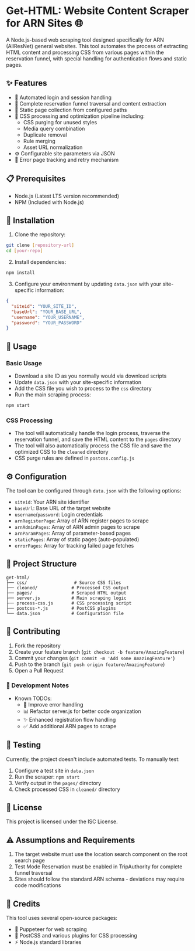 # Get-HTML: Website Content Scraper for ARN Sites 🌐

A Node.js-based web scraping tool designed specifically for ARN (AllResNet) general websites. This tool automates the process of extracting HTML content and processing CSS from various pages within the reservation funnel, with special handling for authentication flows and static pages.

## ✨ Features

- 🔐 Automated login and session handling
- 🔄 Complete reservation funnel traversal and content extraction
- 📄 Static page collection from configured paths
- 🎨 CSS processing and optimization pipeline including:
  - CSS purging for unused styles
  - Media query combination
  - Duplicate removal
  - Rule merging
  - Asset URL normalization
- ⚙️ Configurable site parameters via JSON
- 🔄 Error page tracking and retry mechanism

## 📋 Prerequisites

- Node.js (Latest LTS version recommended)
- NPM (Included with Node.js)

## 🚀 Installation

1. Clone the repository:
```bash
git clone [repository-url]
cd [your-repo]
```

2. Install dependencies:
```bash
npm install
```

3. Configure your environment by updating `data.json` with your site-specific information:
```json
{
  "siteid": "YOUR_SITE_ID",
  "baseUrl": "YOUR_BASE_URL",
  "username": "YOUR_USERNAME",
  "password": "YOUR_PASSWORD"
}
```

## 📖 Usage

### Basic Usage

- Download a site ID as you normally would via download scripts
- Update `data.json` with your site-specific information
- Add the CSS file you wish to process to the `css` directory
- Run the main scraping process:

```bash
npm start
```

### CSS Processing

- The tool will automatically handle the login process, traverse the reservation funnel, and save the HTML content to the `pages` directory
- The tool will also automatically process the CSS file and save the optimized CSS to the `cleaned` directory
- CSS purge rules are defined in `postcss.config.js`

## ⚙️ Configuration

The tool can be configured through `data.json` with the following options:

- `siteid`: Your ARN site identifier
- `baseUrl`: Base URL of the target website
- `username`/`password`: Login credentials
- `arnRegisterPage`: Array of ARN register pages to scrape
- `arnAdminPages`: Array of ARN admin pages to scrape
- `arnParamPages`: Array of parameter-based pages
- `staticPages`: Array of static pages (auto-populated)
- `errorPages`: Array for tracking failed page fetches

## 📁 Project Structure

```
get-html/
├── css/                  # Source CSS files
├── cleaned/             # Processed CSS output
├── pages/               # Scraped HTML output
├── server.js            # Main scraping logic
├── process-css.js       # CSS processing script
├── postcss-*.js         # PostCSS plugins
└── data.json            # Configuration file
```

## 🤝 Contributing

1. Fork the repository
2. Create your feature branch (`git checkout -b feature/AmazingFeature`)
3. Commit your changes (`git commit -m 'Add some AmazingFeature'`)
4. Push to the branch (`git push origin feature/AmazingFeature`)
5. Open a Pull Request

### 📝 Development Notes

- Known TODOs:
  - 🔧 Improve error handling
  - 📊 Refactor server.js for better code organization
  - ✨ Enhanced registration flow handling
  - ✅ Add additional ARN pages to scrape

## 🧪 Testing

Currently, the project doesn't include automated tests. To manually test:

1. Configure a test site in `data.json`
2. Run the scraper: `npm start`
3. Verify output in the `pages/` directory
4. Check processed CSS in `cleaned/` directory

## 📜 License

This project is licensed under the ISC License.

## ⚠️ Assumptions and Requirements

1. The target website must use the location search component on the root search page
2. Test Mode Reservation must be enabled in TripAuthority for complete funnel traversal
3. Sites should follow the standard ARN schema - deviations may require code modifications

## 👏 Credits

This tool uses several open-source packages:
- 🤖 Puppeteer for web scraping
- 🎨 PostCSS and various plugins for CSS processing
- ⚡ Node.js standard libraries
